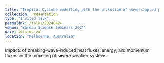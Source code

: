 ```yaml
---
title: "Tropical Cyclone modelling with the inclusion of wave-coupled processes"
collection: Presentation
type: "Invited Talk"
permalink: /talks/20240424
venue: "Bureau Science Seminars 2024"
date: 2024-04-24
location: "Melbourne, Australia"
---
```


Impacts of breaking-wave-induced heat fluxes, energy, and momentum fluxes on the modeling of severe weather systems.

